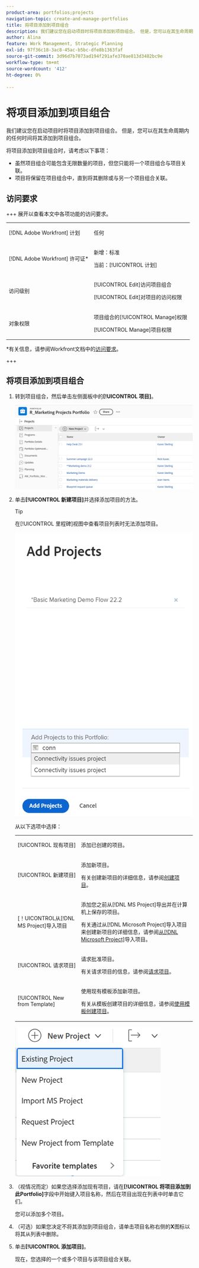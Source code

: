 ```yaml
---
product-area: portfolios;projects
navigation-topic: create-and-manage-portfolios
title: 将项目添加到项目组合
description: 我们建议您在启动项目时将项目添加到项目组合。 但是，您可以在其生命周期内的任何时间将其添加到项目组合。
author: Alina
feature: Work Management, Strategic Planning
exl-id: 97f36c18-3ac8-45ac-b5bc-dfe8b1363faf
source-git-commit: 3d96d7b7073ad194f291afe370ae813d3482bc9e
workflow-type: tm+mt
source-wordcount: '412'
ht-degree: 0%

---
```


# 将项目添加到项目组合

<!--Audited: 7/2024-->

我们建议您在启动项目时将项目添加到项目组合。 但是，您可以在其生命周期内的任何时间将其添加到项目组合。

将项目添加到项目组合时，请考虑以下事项：

* 虽然项目组合可能包含无限数量的项目，但您只能将一个项目组合与项目关联。
* 项目将保留在项目组合中，直到将其删除或与另一个项目组合关联。

## 访问要求

+++ 展开以查看本文中各项功能的访问要求。

<table style="table-layout:auto"> 
 <col> 
 <col> 
 <tbody> 
  <tr> 
   <td role="rowheader">[!DNL Adobe Workfront] 计划</td> 
   <td> <p>任何</p>
   </td> 
  </tr> 
  <tr> 
   <td role="rowheader">[!DNL Adobe Workfront] 许可证*</td> 
   <td><p>新增：标准</p> 
   <p>当前：[!UICONTROL 计划] </p> </td> 
  </tr> 
  <tr> 
   <td role="rowheader">访问级别</td> 
   <td> <p>[!UICONTROL Edit]访问项目组合</p> <p>[!UICONTROL Edit]对项目的访问权限</p> </td> 
  </tr> 
  <tr> 
   <td role="rowheader">对象权限</td> 
   <td> <p>项目组合的[!UICONTROL Manage]权限</p> <p>[!UICONTROL Manage]项目权限</p>  </td> 
  </tr> 
 </tbody> 
</table>

*有关信息，请参阅Workfront文档中的[访问要求](/help/quicksilver/administration-and-setup/add-users/access-levels-and-object-permissions/access-level-requirements-in-documentation.md)。

+++

## 将项目添加到项目组合

1. 转到项目组合，然后单击左侧面板中的&#x200B;**[!UICONTROL 项目]**。

   ![Portfolio项目](assets/qs-portfolio-with-projects-350x90.png)

1. 单击&#x200B;**[!UICONTROL 新建项目]**&#x200B;并选择添加项目的方法。

   >[!TIP]
   >
   >在[!UICONTROL 里程碑]视图中查看项目列表时无法添加项目。

   ![添加现有项目](assets/add-existing-project-from-portfolio-window-nwe-350x545.png)

   从以下选项中选择：

   <table style="table-layout:auto"> 
    <col> 
    <col> 
    <tbody> 
     <tr> 
      <td role="rowheader">[!UICONTROL 现有项目]</td> 
      <td> <p>添加已创建的项目。</p> </td> 
     </tr> 
     <tr> 
      <td role="rowheader">[!UICONTROL 新建项目]</td> 
      <td> <p>添加新项目。 </p> <p>有关创建新项目的详细信息，请参阅<a href="../../../manage-work/projects/create-projects/create-project.md" class="MCXref xref">创建项目</a>。 </p> </td> 
     </tr> 
     <tr> 
      <td role="rowheader">&lbrack;！UICONTROL从[!DNL MS Project]导入项目 </td> 
      <td> <p>添加您之前从[!DNL MS Project]导出并在计算机上保存的项目。 </p> <p>有关通过从[!DNL Microsoft Project]导入项目来创建新项目的详细信息，请参阅<a href="../../../manage-work/projects/create-projects/import-project-from-ms-project.md" class="MCXref xref">从[!DNL Microsoft Project]</a>导入项目。</p> </td> 
     </tr> 
     <tr> 
      <td role="rowheader">[!UICONTROL 请求项目]</td> 
      <td> <p>请求批准项目。</p> <p>有关请求项目的信息，请参阅<a href="../../../manage-work/projects/create-projects/request-project.md">请求项目</a>。 </p> </td> 
     </tr> 
     <tr> 
      <td role="rowheader">[!UICONTROL New from Template]</td> 
      <td> <p>使用现有模板添加新项目。 </p> <p>有关从模板创建项目的详细信息，请参阅<a href="../../../manage-work/projects/create-projects/create-project-from-template.md" class="MCXref xref">使用模板创建项目</a>。</p> </td> 
     </tr> 
    </tbody> 
   </table>

   ![新项目下拉列表](assets/new-project-dropdown-expanded-from-portfolio-nwe-350x376.png)

1. （视情况而定）如果您选择添加现有项目，请在&#x200B;**[!UICONTROL 将项目添加到此Portfolio]**&#x200B;字段中开始键入项目名称，然后在项目出现在列表中时单击它们。

   您可以添加多个项目。

1. （可选）如果您决定不将其添加到项目组合，请单击项目名称右侧的&#x200B;**X**&#x200B;图标以将其从列表中删除。

   <!--replace last step with this, for unshim: 1. (Optional) Click the **Delete** icon ![Delete icon](assets/delete-icon.png) next to the name of a project if you decide not to add it to the portfolio.-->

1. 单击&#x200B;**[!UICONTROL 添加项目]**。

   现在，您选择的一个或多个项目与该项目组合关联。
